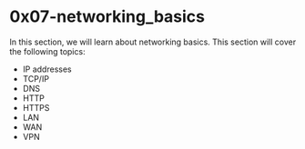 # 0x07-networking_basics

In this section, we will learn about networking basics. This section will cover the following topics:
- IP addresses
- TCP/IP
- DNS
- HTTP
- HTTPS
- LAN
- WAN
- VPN
